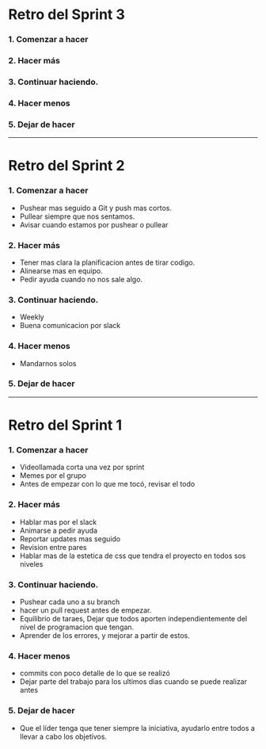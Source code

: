 # Retro del Sprint 3

### 1. Comenzar a hacer

### 2. Hacer más

### 3. Continuar haciendo.

### 4. Hacer menos

### 5. Dejar de hacer
---

# Retro del Sprint 2

### 1. Comenzar a hacer
- Pushear mas seguido a Git y push mas cortos.
- Pullear siempre que nos sentamos.
- Avisar cuando estamos por pushear o pullear


### 2. Hacer más
- Tener mas clara la planificacion antes de tirar codigo.
- Alinearse mas en equipo.
- Pedir ayuda cuando no nos sale algo.

### 3. Continuar haciendo.
- Weekly
- Buena comunicacion por slack

### 4. Hacer menos
- Mandarnos solos

### 5. Dejar de hacer

---

# Retro del Sprint 1

### 1. Comenzar a hacer
- Videollamada corta una vez por sprint
- Memes por el grupo
- Antes de empezar con lo que me tocó, revisar el todo

### 2. Hacer más
- Hablar mas por el slack
- Animarse a pedir ayuda
- Reportar updates mas seguido
- Revision entre pares
- Hablar mas de la estetica de css que tendra el proyecto en todos sos niveles


### 3. Continuar haciendo.
- Pushear cada uno a su branch
- hacer un pull request antes de empezar.
- Equilibrio de taraes, Dejar que todos aporten independientemente del nivel de programacion que tengan.
- Aprender de los errores, y mejorar a partir de estos.

### 4. Hacer menos
- commits con poco detalle de lo que se realizó
- Dejar parte del trabajo para los ultimos dias cuando se puede realizar antes

### 5. Dejar de hacer
- Que el líder tenga que tener siempre la iniciativa, ayudarlo entre todos a llevar a cabo los objetivos.